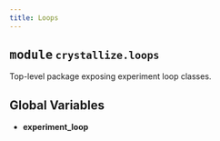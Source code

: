 ```yaml
---
title: Loops
---
```



## <kbd>module</kbd> `crystallize.loops`
Top-level package exposing experiment loop classes. 

**Global Variables**
---------------
- **experiment_loop**


